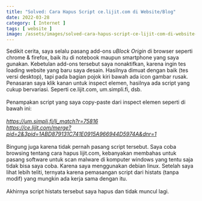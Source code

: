 ```yaml
---
title: "Solved: Cara Hapus Script ce.lijit.com di Website/Blog"
date: 2022-03-28
category: [ Internet ]
tags: [ website ]
image: /assets/images/solved-cara-hapus-script-ce-lijit-com-di-website-blog.jpg
---
```

Sedikit cerita, saya selalu pasang add-ons <i>uBlock Origin</i> di browser seperti chrome & firefox, baik itu di notebook maupun smartphone yang saya gunakan. Kebetulan add-ons tersebut saya nonaktifkan, karena ingin tes loading website yang baru saya desain. Hasilnya dimuat dengan baik (tes versi desktop), tapi pada bagian pojok kiri bawah ada icon gambar rusak. Penasaran saya klik kanan untuk inspect elemen, hasilnya ada script yang cukup bervariasi. Seperti ce.lijit.com, um.simpli.fi, dsb.<br/>
<br/>
Penampakan script yang saya copy-paste dari inspect elemen seperti di bawah ini:<br/>
<br/>
<i>https://um.simpli.fi/lj_match?r=75816</i><br/>
<i>https://ce.lijit.com/merge?pid=2&3pid=1ABD879131C741E0915A966944D5974A&dnr=1</i><br/>
<br/>
Bingung juga karena tidak pernah pasang script tersebut. Saya coba browsing tentang cara hapus lijit.com, kebanyakan membahas untuk pasang software untuk scan malware di komputer windows yang tentu saja tidak bisa saya coba. Karena saya menggunakan debian linux. Setelah saya lihat lebih teliti, ternyata karena pemasangan script dari histats (tanpa modif) yang mungkin ada kerja sama dengan itu.<br/>
<br/>
Akhirnya script histats tersebut saya hapus dan tidak muncul lagi.<br/>
<br/>
